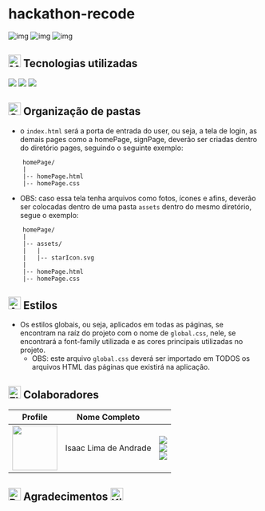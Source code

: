 # hackathon-recode

![img](https://img.shields.io/github/license/http-sallein/hackathon-recode.svg)
![img](https://img.shields.io/github/release/http-sallein/hackathon-recode.svg)
![img](https://img.shields.io/badge/Maintained%3F-yes-green.svg)

## <img src="https://raw.githubusercontent.com/Tarikul-Islam-Anik/Telegram-Animated-Emojis/main/People/Man%20Technologist.webp" alt="Man Technologist" width="25" height="25" /> Tecnologias utilizadas

<img src="https://img.shields.io/badge/html-orange.svg?style=for-the-badge&logo=html5&logoColor=white"/>
<img src="https://img.shields.io/badge/css-blue.svg?style=for-the-badge&logo=css3&logoColor=white"/>
<img src="https://img.shields.io/badge/git-orange.svg?style=for-the-badge&logo=git&logoColor=white"/>


##  <img src="https://raw.githubusercontent.com/Tarikul-Islam-Anik/Telegram-Animated-Emojis/main/Objects/Card%20Index%20Dividers.webp" alt="Card Index Dividers" width="25" height="25" /> Organização de pastas

-   o `index.html` será a porta de entrada do user, ou seja, a tela de login, as demais pages como a homePage, signPage, deverão ser criadas dentro do diretório pages, seguindo o seguinte exemplo:

```
    homePage/
    |
    |-- homePage.html
    |-- homePage.css

```

-   OBS: caso essa tela tenha arquivos como fotos, ícones e afins, deverão ser colocadas dentro de uma pasta `assets` dentro do mesmo diretório, segue o exemplo:

```
    homePage/
    |
    |-- assets/
    |   |
    |   |-- starIcon.svg
    |
    |-- homePage.html
    |-- homePage.css

```

##  <img src="https://raw.githubusercontent.com/Tarikul-Islam-Anik/Telegram-Animated-Emojis/main/Activity/Artist%20Palette.webp" alt="Artist Palette" width="25" height="25" /> Estilos

-   Os estilos globais, ou seja, aplicados em todas as páginas, se encontram na raíz do projeto com o nome de `global.css`, nele, se encontrará a font-family utilizada e as cores principais utilizadas no projeto.
    -   OBS: este arquivo `global.css` deverá ser importado em TODOS os arquivos HTML das páginas que existirá na aplicação.

##  <img src="https://raw.githubusercontent.com/Tarikul-Islam-Anik/Telegram-Animated-Emojis/main/Flags/Flag%20Brazil.webp" alt="Flag Brazil" width="25" height="25" /> Colaboradores

|                                             Profile                                              |     Nome Completo     |                                                                                                                                                                                                                                                                                                                                                                                                                                                                                              |
| :----------------------------------------------------------------------------------------------: | :-------------------: | :------------------------------------------------------------------------------------------------------------------------------------------------------------------------------------------------------------------------------------------------------------------------------------------------------------------------------------------------------------------------------------------------------------------------------------------------------------------------------------------: |
| [<img src="https://github.com/http-sallein.png" height="90px">](https://github.com/http-sallein) | Isaac Lima de Andrade | <div> [<img src="https://img.shields.io/badge/-GitHub-black?style=for-the-badge&logo=github&logoColor=white"/>](https://github.com/http-sallein) <br/> [<img src="https://img.shields.io/badge/-LinkedIn-%230077B5?style=for-the-badge&logo=linkedin&logoColor=white" />](https://www.linkedin.com/in/devsallein) <br/> [<img src="https://img.shields.io/badge/-Instagram-hotpink?style=for-the-badge&logo=instagram&logoColor=white"/>](https://www.instagram.com/http.zaclimaaxs/) </div> |

##  <img src="https://raw.githubusercontent.com/Tarikul-Islam-Anik/Animated-Fluent-Emojis/master/Emojis/Smilies/Revolving%20Hearts.png" alt="Revolving Hearts" width="25" height="25" /> Agradecimentos <img src="https://raw.githubusercontent.com/Tarikul-Islam-Anik/Animated-Fluent-Emojis/master/Emojis/Smilies/Kissing%20Cat.png" alt="Kissing Cat" width="25" height="25" />